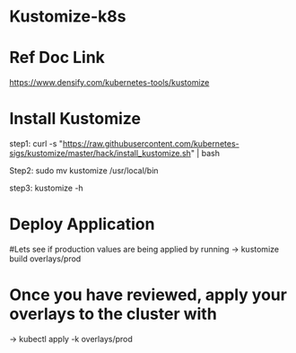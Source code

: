 # Kustomize-k8s

# Ref Doc Link
https://www.densify.com/kubernetes-tools/kustomize

# Install Kustomize
step1: curl -s "https://raw.githubusercontent.com/kubernetes-sigs/kustomize/master/hack/install_kustomize.sh"  | bash

Step2: sudo mv kustomize /usr/local/bin

step3: kustomize -h

# Deploy Application

#Lets see if production values are being applied by running
-> kustomize build overlays/prod

# Once you have reviewed, apply your overlays to the cluster with 
-> kubectl apply -k overlays/prod
